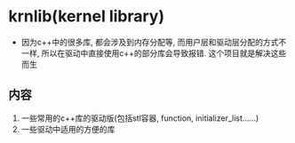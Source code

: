 # krnlib(kernel library)
- 因为c++中的很多库, 都会涉及到内存分配等, 而用户层和驱动层分配的方式不一样, 所以在驱动中直接使用c++的部分库会导致报错. 这个项目就是解决这些而生
## 内容
1. 一些常用的c++库的驱动版(包括stl容器, function, initializer_list......)
2. 一些驱动中适用的方便的库
